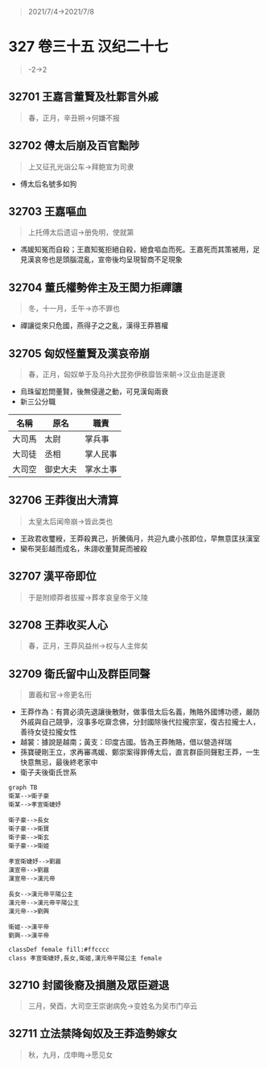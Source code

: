 > 2021/7/4->2021/7/8

# 327 卷三十五 汉纪二十七

> -2->2

## 32701 王嘉言董賢及杜鄴言外戚
> 春，正月，辛丑朔->何嫌不报

## 32702 傅太后崩及百官黜陟
> 上又征孔光诣公车->拜鲍宣为司隶
- 傅太后名號多如狗

## 32703 王嘉嘔血
> 上托傅太后遗诏->册免明，使就第
- 馮媛知冤而自殺；王嘉知冤拒絕自殺，絕食嘔血而死。王嘉死而其策被用，足見漢哀帝也是頭腦混亂，宣帝後均呈現智商不足現象

## 32704 董氏權勢侔主及王閎力拒禪讓
> 冬，十一月，壬午->亦不罪也
- 禪讓從來只危國，燕得子之之亂，漢得王莽篡權

## 32705 匈奴怪董賢及漢哀帝崩
> 春，正月，匈奴单于及乌孙大昆弥伊秩靡皆来朝->汉业由是遂衰
- 烏珠留尬問董賢，後無侵邊之動，可見漢匈兩衰
- 新三公分職

名稱|原名|職責
--|--|--
大司馬|太尉|掌兵事
大司徒|丞相|掌人民事
大司空|御史大夫|掌水土事

## 32706 王莽復出大清算
> 太皇太后闻帝崩->皆此类也
- 王政君收璽綬，王莽殺異己，折騰倆月，共迎九歲小孩即位，早無意匡扶漢室
- 欒布哭彭越而成名，朱詡收董賢屍而被殺

## 32707 漢平帝即位
> 于是附顺莽者拔擢->葬孝哀皇帝于义陵

## 32708 王莽收买人心
> 春，正月，王莽风益州->权与人主侔矣

## 32709 衛氏留中山及群臣同聲
> 置羲和官->帝更名衎
- 王莽作為：有賞必須先退讓後散財，做事借太后名義，賄賂外國博功德，嚴防外戚與自己競爭，沒事多吃齋念佛，分封國除後代拉攏宗室，復古拉攏士人，善待女徒拉攏女性
- 越裳：據說是越南；黃支：印度古國。皆為王莽賄賂，借以營造祥瑞
- 孫寶硬剛王立，求再審馮媛、鄭崇案得罪傅太后，直言群臣同聲懟王莽，一生快意無忌，最後終老家中
- 衛子夫後衛氏世系

```mermaid
graph TB
衛某-->衛子豪
衛某-->孝宣衛婕妤

衛子豪-->長女
衛子豪-->衛寶
衛子豪-->衛玄
衛子豪-->衛姬

孝宣衛婕妤-->劉囂
漢宣帝-->劉囂
漢宣帝-->漢元帝

長女-->漢元帝平陽公主
漢元帝-->漢元帝平陽公主
漢元帝-->劉興

衛姬-->漢平帝
劉興-->漢平帝

classDef female fill:#ffcccc
class 孝宣衛婕妤,長女,衛姬,漢元帝平陽公主 female
```

## 32710 封國後裔及損膳及眾臣避退
> 三月，癸酉，大司空王崇谢病免->变姓名为吴市门卒云

## 32711 立法禁降匈奴及王莽造勢嫁女
> 秋，九月，戊申晦->愿见女